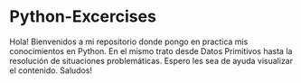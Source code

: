 # Python-Excercises
Hola! Bienvenidos a mi repositorio donde pongo en practica mis conocimientos en Python. En el mismo trato desde Datos Primitivos hasta la resolución de situaciones problemáticas.  Espero les sea de ayuda visualizar el contenido. Saludos!
